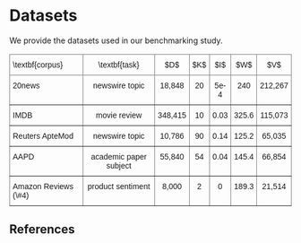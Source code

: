 # Datasets 

We provide the datasets used in our benchmarking study. 

<style type="text/css">
.tg  {border-collapse:collapse;border-spacing:0;}
.tg td{border-color:black;border-style:solid;border-width:1px;font-family:Arial, sans-serif;font-size:14px;
  overflow:hidden;padding:10px 5px;word-break:normal;}
.tg th{border-color:black;border-style:solid;border-width:1px;font-family:Arial, sans-serif;font-size:14px;
  font-weight:normal;overflow:hidden;padding:10px 5px;word-break:normal;}
.tg .tg-c3ow{border-color:inherit;text-align:center;vertical-align:top}
.tg .tg-0pky{border-color:inherit;text-align:left;vertical-align:top}
</style>
<table class="tg">
<thead>
  <tr>
    <th class="tg-0pky">\textbf{corpus}</th>
    <th class="tg-c3ow">\textbf{task}</th>
    <th class="tg-c3ow">$D$</th>
    <th class="tg-c3ow">$K$</th>
    <th class="tg-c3ow">$I$</th>
    <th class="tg-c3ow">$W$</th>
    <th class="tg-c3ow">$V$</th>
  </tr>
</thead>
<tbody>
  <tr>
    <td class="tg-0pky">20news</td>
    <td class="tg-c3ow">newswire topic</td>
    <td class="tg-c3ow">18,848</td>
    <td class="tg-c3ow">20</td>
    <td class="tg-c3ow">5e-4</td>
    <td class="tg-c3ow">240</td>
    <td class="tg-c3ow">212,267</td>
  </tr>
  <tr>
    <td class="tg-0pky">IMDB</td>
    <td class="tg-c3ow">movie review</td>
    <td class="tg-c3ow">348,415</td>
    <td class="tg-c3ow">10</td>
    <td class="tg-c3ow">0.03</td>
    <td class="tg-c3ow">325.6</td>
    <td class="tg-c3ow">115,073</td>
  </tr>
  <tr>
    <td class="tg-0pky">Reuters ApteMod</td>
    <td class="tg-c3ow">newswire topic</td>
    <td class="tg-c3ow">10,786</td>
    <td class="tg-c3ow">90</td>
    <td class="tg-c3ow">0.14</td>
    <td class="tg-c3ow">125.2</td>
    <td class="tg-c3ow">65,035</td>
  </tr>
  <tr>
    <td class="tg-0pky">AAPD</td>
    <td class="tg-c3ow">academic paper subject</td>
    <td class="tg-c3ow">55,840</td>
    <td class="tg-c3ow">54</td>
    <td class="tg-c3ow">0.04</td>
    <td class="tg-c3ow">145.4</td>
    <td class="tg-c3ow">66,854</td>
  </tr>
  <tr>
    <td class="tg-0pky">Amazon Reviews (\#4)</td>
    <td class="tg-c3ow">product sentiment</td>
    <td class="tg-c3ow">8,000</td>
    <td class="tg-c3ow">2</td>
    <td class="tg-c3ow">0</td>
    <td class="tg-c3ow">189.3</td>
    <td class="tg-c3ow">21,514</td>
  </tr>
</tbody>
</table>

## References

